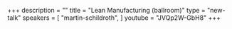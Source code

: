 +++
description = ""
title = "Lean Manufacturing (ballroom)"
type = "new-talk"
speakers = [
        "martin-schildroth",
]
youtube = "JVQp2W-GbH8"
+++